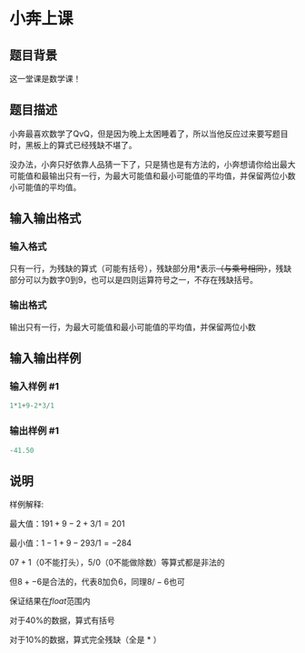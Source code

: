 # 小奔上课

## 题目背景

这一堂课是数学课！

## 题目描述

小奔最喜欢数学了QvQ，但是因为晚上太困睡着了，所以当他反应过来要写题目时，黑板上的算式已经残缺不堪了。

没办法，小奔只好依靠人品猜一下了，只是猜也是有方法的，小奔想请你给出最大可能值和最输出只有一行，为最大可能值和最小可能值的平均值，并保留两位小数小可能值的平均值。

## 输入输出格式

### 输入格式

只有一行，为残缺的算式（可能有括号），残缺部分用$*$表示~~（与乘号相同）~~，残缺部分可以为数字$0$到$9$，也可以是四则运算符号之一，不存在残缺括号。

### 输出格式

输出只有一行，为最大可能值和最小可能值的平均值，并保留两位小数

## 输入输出样例

### 输入样例 #1

```cpp
1*1+9-2*3/1
```


### 输出样例 #1

```cpp
-41.50
```


## 说明

样例解释:

最大值：$191+9-2+3/1=201$

最小值：$1-1+9-293/1=-284$

$07+1$（0不能打头），$5/0$（0不能做除数）等算式都是非法的

但$8+-6$是合法的，代表$8$加负$6$，同理$8/-6$也可

保证结果在$float$范围内

对于$40$%的数据，算式有括号

对于$10$%的数据，算式完全残缺（全是 * ）

